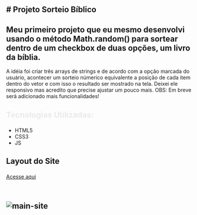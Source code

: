 ## <p> # Projeto Sorteio Bíblico</p>
## Meu primeiro projeto que eu mesmo desenvolvi usando o método Math.random() para sortear dentro de um checkbox de duas opções, um livro da bíblia.
A idéia foi criar três arrays de strings e de acordo com a opção marcada do usuário, acontecer um sorteio númerico equivalente a posição de cada item dentro do vetor e com isso o 
resultado ser mostrado na tela.
Deixei ele responsivo mas acredito que precise ajustar um pouco mais.
OBS: Em breve será adicionado mais funcionalidades!
## <p style="color: #eaeaea; font-weight: bold;">Tecnologias Utilizadas:</p>
- HTML5
- CSS3
- JS

## <p>Layout do Site</p>
<a href="https://felipevianaa7.github.io/sorteiobiblico-javascript/">Acesse aqui</a>

## <p style="width: 600px; height: 1200px; padding-top: 30px;">![main-site](https://user-images.githubusercontent.com/53532151/152350553-0f2ce60c-39db-4d9e-9151-05d30ed47241.png)</p>


